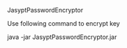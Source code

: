 JasyptPasswordEncryptor

Use following command to encrypt key

java -jar JasyptPasswordEncryptor.jar
